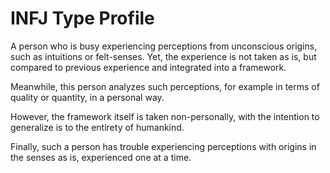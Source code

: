# INFJ Type Profile

A person who is busy experiencing perceptions from unconscious origins, such as intuitions or felt-senses. Yet, the experience is not taken as is, but compared to previous experience and integrated into a framework.

Meanwhile, this person analyzes such perceptions, for example in terms of quality or quantity, in a personal way.

However, the framework itself is taken non-personally, with the intention to generalize is to the entirety of humankind.

Finally, such a person has trouble experiencing perceptions with origins in the senses as is, experienced one at a time.
